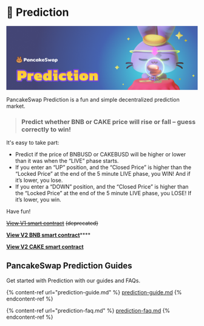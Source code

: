# 🔮 Prediction

![](../../.gitbook/assets/prediction-header.png)

PancakeSwap Prediction is a fun and simple decentralized prediction market.

> ### Predict whether BNB or CAKE price will rise or fall – guess correctly to win!

It's easy to take part:

* Predict if the price of BNBUSD or CAKEBUSD will be higher or lower than it was when the “LIVE” phase starts.
* If you enter an “UP” position, and the “Closed Price” is higher than the “Locked Price” at the end of the 5 minute LIVE phase, you WIN! And if it’s lower, you lose.
* If you enter a “DOWN” position, and the “Closed Price” is higher than the “Locked Price” at the end of the 5 minute LIVE phase, you LOSE! If it’s lower, you win.

Have fun!

[~~View V1 smart contract~~](https://bscscan.com/address/0x516ffd7D1e0Ca40b1879935B2De87cb20Fc1124b) ~~(deprecated)~~

[**View V2 BNB smart contract**](https://bscscan.com/address/0x18b2a687610328590bc8f2e5fedde3b582a49cda)****

****[**View V2 CAKE smart contract**](https://bscscan.com/address/0x0E3A8078EDD2021dadcdE733C6b4a86E51EE8f07)****

## PancakeSwap Prediction Guides

Get started with Prediction with our guides and FAQs.

{% content-ref url="prediction-guide.md" %}
[prediction-guide.md](prediction-guide.md)
{% endcontent-ref %}

{% content-ref url="prediction-faq.md" %}
[prediction-faq.md](prediction-faq.md)
{% endcontent-ref %}
